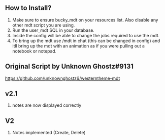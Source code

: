 ## How to Install?

1. Make sure to ensure bucky_mdt on your resources list. Also disable any other mdt script you are using.
2. Run the user_mdt SQL in your database.
3. Inside the config will be able to change the jobs required to use the mdt.
4. To bring up the mdt use /mdt in chat (this can be changed in config) and itll bring up the mdt with an animation as if you were pulling out a notebook or notepad.


## Original Script by Unknown Ghostz#9131
https://github.com/unknownghostz6/westerntheme-mdt

## v2.1
1. notes are now displayed correctly
## V2
1. Notes implemented (Create, Delete)
